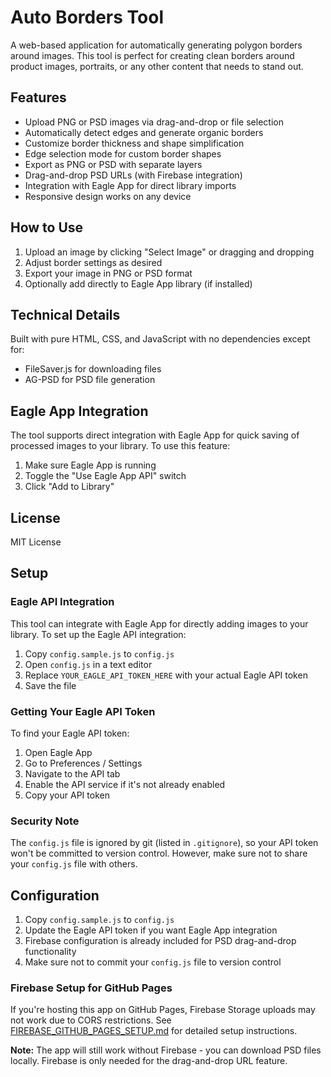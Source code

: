 # Auto Borders Tool

A web-based application for automatically generating polygon borders around images. This tool is perfect for creating clean borders around product images, portraits, or any other content that needs to stand out.

## Features

- Upload PNG or PSD images via drag-and-drop or file selection
- Automatically detect edges and generate organic borders
- Customize border thickness and shape simplification
- Edge selection mode for custom border shapes
- Export as PNG or PSD with separate layers
- Drag-and-drop PSD URLs (with Firebase integration)
- Integration with Eagle App for direct library imports
- Responsive design works on any device

## How to Use

1. Upload an image by clicking "Select Image" or dragging and dropping
2. Adjust border settings as desired
3. Export your image in PNG or PSD format
4. Optionally add directly to Eagle App library (if installed)

## Technical Details

Built with pure HTML, CSS, and JavaScript with no dependencies except for:
- FileSaver.js for downloading files
- AG-PSD for PSD file generation

## Eagle App Integration

The tool supports direct integration with Eagle App for quick saving of processed images to your library. To use this feature:
1. Make sure Eagle App is running
2. Toggle the "Use Eagle App API" switch
3. Click "Add to Library"

## License

MIT License

## Setup

### Eagle API Integration

This tool can integrate with Eagle App for directly adding images to your library. To set up the Eagle API integration:

1. Copy `config.sample.js` to `config.js`
2. Open `config.js` in a text editor
3. Replace `YOUR_EAGLE_API_TOKEN_HERE` with your actual Eagle API token
4. Save the file

### Getting Your Eagle API Token

To find your Eagle API token:

1. Open Eagle App
2. Go to Preferences / Settings
3. Navigate to the API tab
4. Enable the API service if it's not already enabled
5. Copy your API token

### Security Note

The `config.js` file is ignored by git (listed in `.gitignore`), so your API token won't be committed to version control. However, make sure not to share your `config.js` file with others.

## Configuration

1. Copy `config.sample.js` to `config.js`
2. Update the Eagle API token if you want Eagle App integration
3. Firebase configuration is already included for PSD drag-and-drop functionality
4. Make sure not to commit your `config.js` file to version control

### Firebase Setup for GitHub Pages

If you're hosting this app on GitHub Pages, Firebase Storage uploads may not work due to CORS restrictions. See [FIREBASE_GITHUB_PAGES_SETUP.md](FIREBASE_GITHUB_PAGES_SETUP.md) for detailed setup instructions.

**Note:** The app will still work without Firebase - you can download PSD files locally. Firebase is only needed for the drag-and-drop URL feature. 